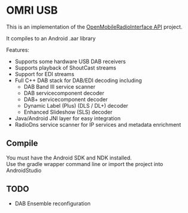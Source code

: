# OMRI USB

This is an implementation of the [OpenMobileRadioInterface API](https://github.com/hradio/OMRI) 
project.
  
It compiles to an Android .aar library

Features:
*   Supports some hardware USB DAB receivers
*   Supports playback of ShoutCast streams
*   Support for EDI streams
*   Full C++ DAB stack for DAB/EDI decoding including
    * DAB Band III service scanner
    * DAB servicecomponent decoder
    * DAB+ servicecomponent decoder
    * Dynamic Label (Plus) (DLS / DL+) decoder
    * Enhanced Slideshow (SLS) decoder
*   Java/Android JNI layer for easy integration
*   RadioDns service scanner for IP services and metadata enrichment  

## Compile

You must have the Android SDK and NDK installed.  
Use the gradle wrapper command line or import the project into AndroidStudio

## TODO

* DAB Ensemble reconfiguration 